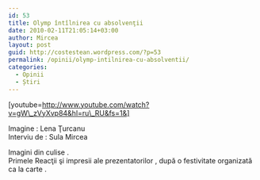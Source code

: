 ```yaml
---
id: 53
title: Olymp întîlnirea cu absolvenţii
date: 2010-02-11T21:05:14+03:00
author: Mircea
layout: post
guid: http://costestean.wordpress.com/?p=53
permalink: /opinii/olymp-intilnirea-cu-absolventii/
categories:
  - Opinii
  - Știri
---
```

[youtube=http://www.youtube.com/watch?v=gW\_zVyXvp84&hl=ru\_RU&fs=1&]

Imagine : Lena Ţurcanu  
Interviu de : Sula Mircea 

Imagini din culise .  
Primele Reacţii şi impresii ale prezentatorilor , după o festivitate organizată ca la carte .